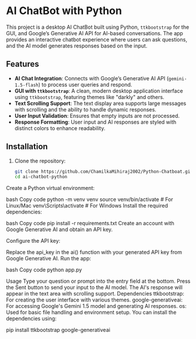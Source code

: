 # AI ChatBot with Python

This project is a desktop AI ChatBot built using Python, `ttkbootstrap` for the GUI, and Google’s Generative AI API for AI-based conversations. The app provides an interactive chatbot experience where users can ask questions, and the AI model generates responses based on the input.

## Features
- **AI Chat Integration**: Connects with Google’s Generative AI API (`gemini-1.5-flash`) to process user queries and respond.
- **GUI with `ttkbootstrap`**: A clean, modern desktop application interface using `ttkbootstrap`, featuring themes like "darkly" and others.
- **Text Scrolling Support**: The text display area supports large messages with scrolling and the ability to handle dynamic responses.
- **User Input Validation**: Ensures that empty inputs are not processed.
- **Response Formatting**: User input and AI responses are styled with distinct colors to enhance readability.

## Installation

1. Clone the repository:

   ```bash
   git clone https://github.com/ChamilkaMihiraj2002/Python-Chatboat.git
   cd ai-chatbot-python
Create a Python virtual environment:

bash
Copy code
python -m venv venv
source venv/bin/activate  # For Linux/Mac
venv\Scripts\activate     # For Windows
Install the required dependencies:

bash
Copy code
pip install -r requirements.txt
Create an account with Google Generative AI and obtain an API key.

Configure the API key:

Replace the api_key in the ai() function with your generated API key from Google Generative AI.
Run the app:

bash
Copy code
python app.py

Usage
Type your question or prompt into the entry field at the bottom.
Press the Sent button to send your input to the AI model.
The AI's response will appear in the text area with scrolling support.
Dependencies
ttkbootstrap: For creating the user interface with various themes.
google-generativeai: For accessing Google's Gemini 1.5 model and generating AI responses.
os: Used for basic file handling and environment setup.
You can install the dependencies using:


pip install ttkbootstrap google-generativeai









